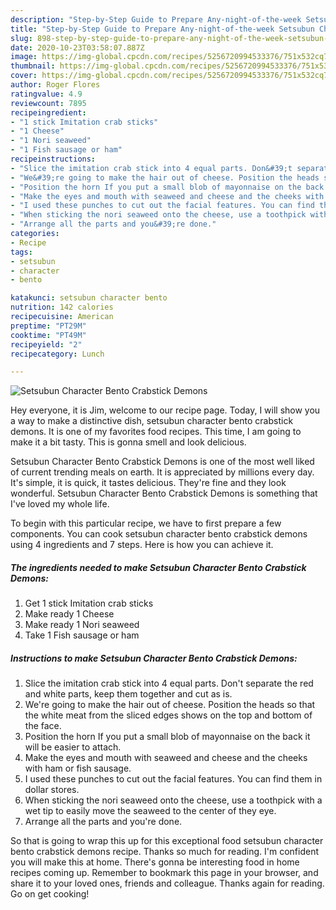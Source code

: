 ```yaml
---
description: "Step-by-Step Guide to Prepare Any-night-of-the-week Setsubun Character Bento Crabstick Demons"
title: "Step-by-Step Guide to Prepare Any-night-of-the-week Setsubun Character Bento Crabstick Demons"
slug: 898-step-by-step-guide-to-prepare-any-night-of-the-week-setsubun-character-bento-crabstick-demons
date: 2020-10-23T03:58:07.887Z
image: https://img-global.cpcdn.com/recipes/5256720994533376/751x532cq70/setsubun-character-bento-crabstick-demons-recipe-main-photo.jpg
thumbnail: https://img-global.cpcdn.com/recipes/5256720994533376/751x532cq70/setsubun-character-bento-crabstick-demons-recipe-main-photo.jpg
cover: https://img-global.cpcdn.com/recipes/5256720994533376/751x532cq70/setsubun-character-bento-crabstick-demons-recipe-main-photo.jpg
author: Roger Flores
ratingvalue: 4.9
reviewcount: 7895
recipeingredient:
- "1 stick Imitation crab sticks"
- "1 Cheese"
- "1 Nori seaweed"
- "1 Fish sausage or ham"
recipeinstructions:
- "Slice the imitation crab stick into 4 equal parts. Don&#39;t separate the red and white parts, keep them together and cut as is."
- "We&#39;re going to make the hair out of cheese. Position the heads so that the white meat from the sliced edges shows on the top and bottom of the face."
- "Position the horn If you put a small blob of mayonnaise on the back it will be easier to attach."
- "Make the eyes and mouth with seaweed and cheese and the cheeks with ham or fish sausage."
- "I used these punches to cut out the facial features. You can find them in dollar stores."
- "When sticking the nori seaweed onto the cheese, use a toothpick with a wet tip to easily move the seaweed to the center of they eye."
- "Arrange all the parts and you&#39;re done."
categories:
- Recipe
tags:
- setsubun
- character
- bento

katakunci: setsubun character bento 
nutrition: 142 calories
recipecuisine: American
preptime: "PT29M"
cooktime: "PT49M"
recipeyield: "2"
recipecategory: Lunch

---
```



![Setsubun Character Bento Crabstick Demons](https://img-global.cpcdn.com/recipes/5256720994533376/751x532cq70/setsubun-character-bento-crabstick-demons-recipe-main-photo.jpg)

Hey everyone, it is Jim, welcome to our recipe page. Today, I will show you a way to make a distinctive dish, setsubun character bento crabstick demons. It is one of my favorites food recipes. This time, I am going to make it a bit tasty. This is gonna smell and look delicious.

Setsubun Character Bento Crabstick Demons is one of the most well liked of current trending meals on earth. It is appreciated by millions every day. It's simple, it is quick, it tastes delicious. They're fine and they look wonderful. Setsubun Character Bento Crabstick Demons is something that I've loved my whole life.




To begin with this particular recipe, we have to first prepare a few components. You can cook setsubun character bento crabstick demons using 4 ingredients and 7 steps. Here is how you can achieve it.

<!--inarticleads1-->

##### The ingredients needed to make Setsubun Character Bento Crabstick Demons:

1. Get 1 stick Imitation crab sticks
1. Make ready 1 Cheese
1. Make ready 1 Nori seaweed
1. Take 1 Fish sausage or ham




<!--inarticleads2-->

##### Instructions to make Setsubun Character Bento Crabstick Demons:

1. Slice the imitation crab stick into 4 equal parts. Don&#39;t separate the red and white parts, keep them together and cut as is.
1. We&#39;re going to make the hair out of cheese. Position the heads so that the white meat from the sliced edges shows on the top and bottom of the face.
1. Position the horn If you put a small blob of mayonnaise on the back it will be easier to attach.
1. Make the eyes and mouth with seaweed and cheese and the cheeks with ham or fish sausage.
1. I used these punches to cut out the facial features. You can find them in dollar stores.
1. When sticking the nori seaweed onto the cheese, use a toothpick with a wet tip to easily move the seaweed to the center of they eye.
1. Arrange all the parts and you&#39;re done.




So that is going to wrap this up for this exceptional food setsubun character bento crabstick demons recipe. Thanks so much for reading. I'm confident you will make this at home. There's gonna be interesting food in home recipes coming up. Remember to bookmark this page in your browser, and share it to your loved ones, friends and colleague. Thanks again for reading. Go on get cooking!
